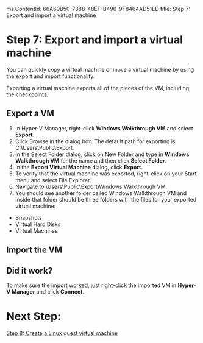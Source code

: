 ms.ContentId: 66A69B50-7388-48EF-B490-9F8464AD51ED
title: Step 7: Export and import a virtual machine


# Step 7: Export and import a virtual machine #

You can quickly copy a virtual machine or move a virtual machine by using the export and import functionality.

Exporting a virtual machine exports all of the pieces of the VM, including the checkpoints.

## Export a VM ##
1. In Hyper-V Manager, right-click **Windows Walkthrough VM** and select **Export**.
2. Click Browse in the dialog box. The default path for exporting is C:\Users\Public\Export. 
3. In the Select Folder dialog, click on New Folder and type in **Windows Walkthrough VM** for the name and then click **Select Folder**.
4. In the **Export Virtual Machine** dialog, click **Export**.
5. To verify that the virtual machine was exported, right-click on your Start menu and select File Explorer.
6. Navigate to \Users\Public\Export\Windows Walkthrough VM.
7. You should see another folder called Windows Walkthrough VM and inside that folder should be three folders with the files for your exported virtual machine:
 - Snapshots
 - Virtual Hard Disks
 - Virtual Machines 

## Import the VM ##


## Did it work? ##

To make sure the import worked, just right-click the imported VM in **Hyper-V Manager** and click **Connect**. 


# Next Step: #
[Step 8: Create a Linux guest virtual machine](step8.md)